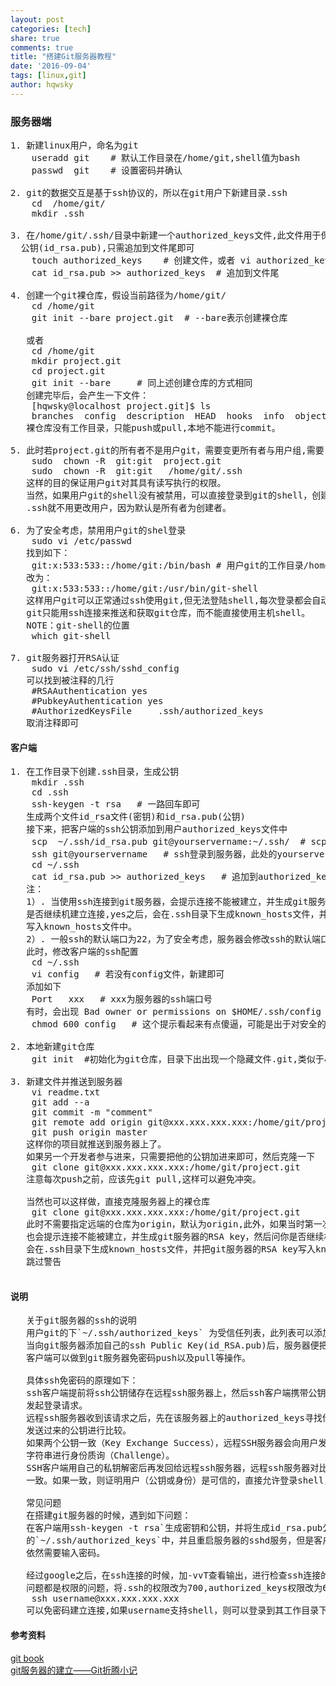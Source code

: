 ```yaml
---
layout: post
categories: [tech]
share: true
comments: true
title: "搭建Git服务器教程"
date: '2016-09-04'
tags: [linux,git]
author: hqwsky
---  
```


### 服务器端
<pre>
1. 新建linux用户，命名为git  
    useradd git    # 默认工作目录在/home/git,shell值为bash
    passwd  git    # 设置密码并确认

2. git的数据交互是基于ssh协议的，所以在git用户下新建目录.ssh
    cd  /home/git/
    mkdir .ssh  

3. 在/home/git/.ssh/目录中新建一个authorized_keys文件,此文件用于保存客户端提供的
  公钥(id_rsa.pub),只需追加到文件尾即可
    touch authorized_keys    # 创建文件，或者 vi authorized_keys
    cat id_rsa.pub >> authorized_keys  # 追加到文件尾 

4. 创建一个git裸仓库，假设当前路径为/home/git/
    cd /home/git
    git init --bare project.git  # --bare表示创建裸仓库
    
   或者
    cd /home/git
    mkdir project.git
    cd project.git
    git init --bare     # 同上述创建仓库的方式相同
   创建完毕后，会产生一下文件：
    [hqwsky@localhost project.git]$ ls
    branches  config  description  HEAD  hooks  info  objects  refs
   裸仓库没有工作目录，只能push或pull,本地不能进行commit。

5. 此时若project.git的所有者不是用户git，需要变更所有者与用户组,需要root权限
    sudo  chown -R  git:git  project.git
    sudo  chown -R  git:git   /home/git/.ssh
   这样的目的保证用户git对其具有读写执行的权限。
   当然，如果用户git的shell没有被禁用，可以直接登录到git的shell，创建上述的仓库以及
   .ssh就不用更改用户，因为默认是所有者为创建者。

6. 为了安全考虑，禁用用户git的shel登录
    sudo vi /etc/passwd    
   找到如下：
    git:x:533:533::/home/git:/bin/bash # 用户git的工作目录/home/git,shell为bash
   改为：
    git:x:533:533::/home/git:/usr/bin/git-shell 
   这样用户git可以正常通过ssh使用git,但无法登陆shell,每次登录都会自动退出。这样，用户
   git只能用ssh连接来推送和获取git仓库，而不能直接使用主机shell。
   NOTE：git-shell的位置
    which git-shell   

7. git服务器打开RSA认证
    sudo vi /etc/ssh/sshd_config
   可以找到被注释的几行
    #RSAAuthentication yes
    #PubkeyAuthentication yes
    #AuthorizedKeysFile     .ssh/authorized_keys
   取消注释即可
</pre>

#### 客户端
<pre>
1. 在工作目录下创建.ssh目录，生成公钥
    mkdir .ssh
    cd .ssh
    ssh-keygen -t rsa   # 一路回车即可
   生成两个文件id_rsa文件(密钥)和id_rsa.pub(公钥)
   接下来，把客户端的ssh公钥添加到用户authorized_keys文件中
    scp  ~/.ssh/id_rsa.pub git@yourservername:~/.ssh/  # scp将公钥复制到服务器
    ssh git@yourservername   # ssh登录到服务器，此处的yourservername可以是域名或者ip
    cd ~/.ssh
    cat id_rsa.pub >> authorized_keys   # 追加到authorized_keys
   注：
   1）. 当使用ssh连接到git服务器，会提示连接不能被建立，并生成git服务器的RSA key，然后问你
   是否继续机建立连接,yes之后，会在.ssh目录下生成known_hosts文件，并把git服务器的RSA key
   写入known_hosts文件中。
   2）. 一般ssh的默认端口为22，为了安全考虑，服务器会修改ssh的默认端口号，直接连接会出现超时
   此时，修改客户端的ssh配置
    cd ~/.ssh
    vi config   # 若没有config文件，新建即可
   添加如下
    Port   xxx   # xxx为服务器的ssh端口号
   有时，会出现 Bad owner or permissions on $HOME/.ssh/config
    chmod 600 config   # 这个提示看起来有点傻逼，可能是出于对安全的考虑

2. 本地新建git仓库
    git init  #初始化为git仓库，目录下出出现一个隐藏文件.git,类似于小型的数据库

3. 新建文件并推送到服务器
    vi readme.txt
    git add --a
    git commit -m "comment"
    git remote add origin git@xxx.xxx.xxx.xxx:/home/git/project.git
    git push origin master
   这样你的项目就推送到服务器上了。
   如果另一个开发者参与进来，只需要把他的公钥加进来即可，然后克隆一下
    git clone git@xxx.xxx.xxx.xxx:/home/git/project.git
   注意每次push之前，应该先git pull,这样可以避免冲突。

   当然也可以这样做，直接克隆服务器上的裸仓库
    git clone git@xxx.xxx.xxx.xxx:/home/git/project.git
   此时不需要指定远端的仓库为origin，默认为origin,此外，如果当时第一次通过ssh连接git服务器
   也会提示连接不能被建立，并生成git服务器的RSA key，然后问你是否继续机建立连接,yes之后，
   会在.ssh目录下生成known_hosts文件，并把git服务器的RSA key写入known_hosts文件中，下次连接，会
   跳过警告

</pre>

#### 说明
<pre>
   关于git服务器的ssh的说明
   用户git的下`~/.ssh/authorized_keys` 为受信任列表，此列表可以添加多个ssh客户端的公钥
   当向git服务器添加自己的ssh Public Key(id_RSA.pub)后，服务器便把客户端关联起来，这样，
   客户端可以做到git服务器免密码push以及pull等操作。

   具体ssh免密码的原理如下：
   ssh客户端提前将ssh公钥储存在远程ssh服务器上，然后ssh客户端携带公钥向远程ssh服务器（known_hosts）
   发起登录请求。
   远程ssh服务器收到该请求之后，先在该服务器上的authorized_keys寻找你上传授权过的公钥，然后把它和你
   发送过来的公钥进行比较。
   如果两个公钥一致（Key Exchange Success），远程SSH服务器会向用户发送一段使用ssh公钥加密过的随机
   字符串进行身份质询（Challenge）。
   SSH客户端用自己的私钥解密后再发回给远程ssh服务器，远程ssh服务器对比回包中解密出来的随机字符串是否
   一致。如果一致，则证明用户（公钥或身份）是可信的，直接允许登录shell，不再要求密码

   常见问题
   在搭建git服务器的时候，遇到如下问题：
   在客户端用ssh-keygen -t rsa`生成密钥和公钥，并将生成id_rsa.pub公钥内容追加到服务器
   的`~/.ssh/authorized_keys`中，并且重启服务器的sshd服务，但是客户端采用ssh连接服务器
   依然需要输入密码。
   
   经过google之后，在ssh连接的时候，加-vvT查看输出，进行检查ssh连接的详细过程,一般出现此
   问题都是权限的问题，将.ssh的权限改为700,authorized_keys权限改为600即可
    ssh username@xxx.xxx.xxx.xxx  
   可以免密码建立连接,如果username支持shell，则可以登录到其工作目录下
</pre>

#### 参考资料
[git book](https://git-scm.com/book/zh/v2/)  
[git服务器的建立——Git折腾小记](http://blog.csdn.net/xsl1990/article/details/25486211)

